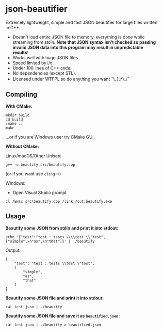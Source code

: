 # json-beautifier

Extremely lightweight, simple and fast JSON beautifier for large files written in C++.

- Doesn't load entire JSON file to memory, everything is done while streaming from stdin. **Note that JSON syntax isn't checked so passing invalid JSON data into this program may result in unpredictable results!**
- Works well with huge JSON files.
- Speed limited by i/o.
- Under 100 lines of C++ code.
- No dependencies (except STL).
- Licensed under WTFPL so do anything you want ¯\\\_(ツ)_/¯

## Compiling

**With CMake:**

```
mkdir build
cd build
cmake ..
make
```

...or if you are Windows user try CMake GUI.

**Without CMake:**

Linux/macOS/Other Unixes:
```
g++ -o beautify src/beautify.cpp
```
(or if you want use `clang++`)

Windows:

- Open Visual Studio prompt

```
cl /EHsc src\beautify.cpp /link /out:beautify.exe
```

## Usage

**Beautify some JSON from stdin and print it into stdout:**
```
echo '{"test":"test : tests \\\\test \\"test",["simple",\n"as",\n"that"]}' | ./beautify
```
Output:
```
{
    "test": "test : tests \\test \"test",
    [
        "simple",
        "as",
        "that"
    ]
}
```

**Beautify some JSON file and print it into stdout:**
```
cat test.json | ./beautify
```

**Beautify some JSON file and save it as `beautified.json`:**
```
cat test.json | ./beautify > beautified.json
```